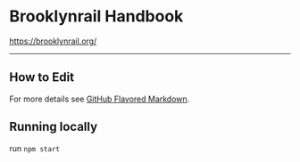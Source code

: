 # Brooklynrail Handbook

https://brooklynrail.org/

---


## How to Edit
For more details see [GitHub Flavored Markdown](https://guides.github.com/features/mastering-markdown/).


## Running locally

run `npm start`
